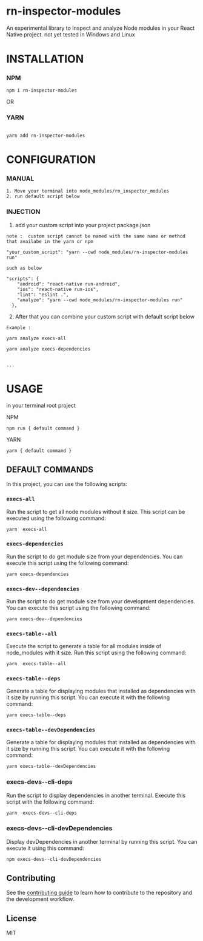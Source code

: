 # rn-inspector-modules

An experimental library to Inspect and analyze Node modules in your React Native project.
not yet tested in Windows and Linux

# INSTALLATION

### NPM

```
npm i rn-inspector-modules
```

OR

### YARN

```

yarn add rn-inspector-modules
```

# CONFIGURATION

### MANUAL

```
1. Move your terminal into node_modules/rn_inspector_modules
2. run default script below
```

### INJECTION

1. add your custom script into your project package.json

`note : 
custom script cannot be named with the same name or method that availabe in the yarn or npm
`

```
"your_custom_script": "yarn --cwd node_modules/rn-inspector-modules run"

such as below

"scripts": {
    "android": "react-native run-android",
    "ios": "react-native run-ios",
    "lint": "eslint .",
    "analyze": "yarn --cwd node_modules/rn-inspector-modules run"
  },
```

2. After that you can combine your custom script with default script below

```
Example :

yarn analyze execs-all

yarn analyze execs-dependencies


...

```

# USAGE

in your terminal root project

NPM

```
npm run { default command }
```

YARN

```
yarn { default command }

```

## DEFAULT COMMANDS

In this project, you can use the following scripts:

### `execs-all`

Run the script to get all node modules without it size. This script can be executed using the following command:

```bash
yarn  execs-all
```

### `execs-dependencies`

Run the script to do get module size from your dependencies. You can execute this script using the following command:

```bash
yarn execs-dependencies
```

### `execs-dev--dependencies`

Run the script to do get module size from your development dependencies. You can execute this script using the following command:

```bash
yarn execs-dev--dependencies
```

### `execs-table--all`

Execute the script to generate a table for all modules inside of node_modules with it size. Run this script using the following command:

```bash
yarn  execs-table--all
```

### `execs-table--deps`

Generate a table for displaying modules that installed as dependencies with it size by running this script. You can execute it with the following command:

```bash
yarn execs-table--deps
```

### `execs-table--devDependencies`

Generate a table for displaying modules that installed as dependencies with it size by running this script. You can execute it with the following command:

```bash
yarn execs-table--devDependencies
```

### execs-devs--cli-deps

Run the script to display dependencies in another terminal. Execute this script with the following command:

```bash
yarn  execs-devs--cli-deps
```

### execs-devs--cli-devDependencies

Display devDependencies in another terminal by running this script. You can execute it using this command:

```bash
npm execs-devs--cli-devDependencies
```

## Contributing

See the [contributing guide](CONTRIBUTING.md) to learn how to contribute to the repository and the development workflow.

## License

MIT
